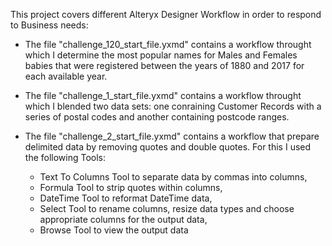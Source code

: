 
This project covers different Alteryx Designer Workflow in order to respond to Business needs:  

* The file "challenge_120_start_file.yxmd" contains a workflow throught which I determine the most popular names for Males and Females babies that were registered between the years of 1880 and 2017 for each available year.

* The file "challenge_1_start_file.yxmd" contains a workflow throught which I blended two data sets: one conraining Customer Records with a series of postal codes and another containing postcode ranges.

* The file "challenge_2_start_file.yxmd" contains a workflow that prepare delimited data by removing quotes and double quotes. For this I used the following Tools:
  * Text To Columns Tool to separate data by commas into columns, 
  * Formula Tool to strip quotes within columns,
  * DateTime Tool to reformat DateTime data,
  * Select Tool to rename columns, resize data types and choose appropriate columns for the output data,
  * Browse Tool to view the output data    


